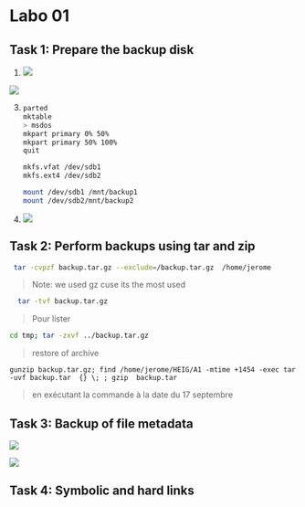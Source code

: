 # Labo 01

## Task 1: Prepare the backup disk

1. ![](/home/jerome/HEIG/Labo/AIT/Labo01/img/mount.png)

![](/home/jerome/HEIG/Labo/AIT/Labo01/img/mount_1.png)

3. ```sh
   parted 
   mktable
   > msdos
   mkpart primary 0% 50%
   mkpart primary 50% 100%
   quit
   
   mkfs.vfat /dev/sdb1
   mkfs.ext4 /dev/sdb2
   
   mount /dev/sdb1 /mnt/backup1
   mount /dev/sdb2/mnt/backup2
   ```

6. ![](/home/jerome/HEIG/Labo/AIT/Labo01/img/df.png)

## Task 2: Perform backups using tar and zip

```sh
 tar -cvpzf backup.tar.gz --exclude=/backup.tar.gz  /home/jerome
```

> Note: we used gz cuse its the most used

```sh
  tar -tvf backup.tar.gz
```

> Pour lister

```sh
cd tmp; tar -zxvf ../backup.tar.gz 
```

> restore of archive 

```
gunzip backup.tar.gz; find /home/jerome/HEIG/A1 -mtime +1454 -exec tar -uvf backup.tar  {} \; ; gzip  backup.tar
```

> en exécutant la commande à la date du 17 septembre

## Task 3: Backup of file metadata

![](/home/jerome/HEIG/Labo/AIT/Labo01/img/beforetar.png)

![](/home/jerome/HEIG/Labo/AIT/Labo01/img/aftertar.png)

## Task 4: Symbolic and hard links

